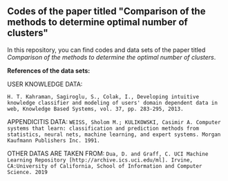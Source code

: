 ## Codes of the paper titled "Comparison of the methods to determine optimal number of clusters"

In this repository, you can find codes and data sets of the paper titled *Comparison of the methods to determine the optimal number of clusters*.

**References of the data sets:**

USER KNOWLEDGE DATA:

``H. T. Kahraman, Sagiroglu, S., Colak, I., Developing intuitive knowledge classifier and modeling of users' domain dependent data in web, Knowledge Based Systems, vol. 37, pp. 283-295, 2013.``

APPENDICITIS DATA:
``WEISS, Sholom M.; KULIKOWSKI, Casimir A. Computer systems that learn: classification and prediction methods from statistics, neural nets, machine learning, and expert systems. Morgan Kaufmann Publishers Inc. 1991.``

OTHER DATAS ARE TAKEN FROM:
``Dua, D. and Graff, C. UCI Machine Learning Repository [http://archive.ics.uci.edu/ml]. Irvine, CA:University of California, School of Information and Computer Science. 2019``







